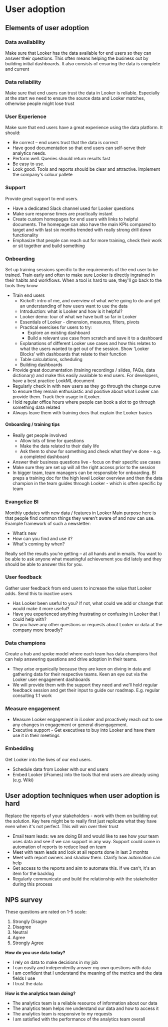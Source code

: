 # User adoption

## Elements of user adoption

### Data availability
Make sure that Looker has the data available for end users so they can answer their questions. This often means helping the business out by building initial dashboards. It also consists of ensuring the data is complete and current  

### Data reliability
Make sure that end users can trust the data in Looker is reliable. Especially at the start we need to ensure the source data and Looker matches, otherwise people might lose trust

### User Experience
Make sure that end users have a great experience using the data platform. It should:
- Be correct – end users trust that the data is correct 
- Have good documentation so that end users can self-serve their analytics needs. 
- Perform well. Queries should return results fast 
- Be easy to use. 
- Look good. Tools and reports should be clear and attractive. Implement the company's colour pallete 

### Support
Provide great support to end users. 
- Have a dedicated Slack channel used for Looker questions
- Make sure response times are practically instant
- Create custom homepages for end users with links to helpful documents. The homepage can also have the main KPIs compared to target and with last six months trended with really strong drill down functionality 
- Emphasize that people can reach out for more training, check their work or sit together and build something 

### Onboarding
Set up training sessions specific to the requirements of the end user to be trained. Train early and often to make sure Looker is directly ingrained in their habits and workflows. When a tool is hard to use, they'll go back to the tools they know 
- Train end users
    - Kickoff: intro of me, and overview of what we’re going to do and get an understanding of how users want to use the data  
    - Introduction: what is Looker and how is it helpful? 
    - Looker demo: tour of what we have built so far in Looker 
    - Essentials of Looker - dimension, measures, filters, pivots 
    - Practical exercises for users to try: 
        - Explore an existing dashboard 
        - Build a relevant use case from scratch and save it to a dashboard  
    - Explanations of different Looker use cases and how this relates to what the users wanted to get out of the session. Show ‘Looker Blocks’ with dashboards that relate to their function
    - Table calculations, scheduling
    - Building dashboards 
- Provide great documentation (training recordings / slides, FAQs, data dictionary) and make this easily available to end users. For developers, have a best practice LookML document 
- Regularly check in with new users as they go through the change curve to ensure they remain enthusiastic and positive about what Looker can provide them. Track their usage in iLooker.
- Hold regular office hours where people can book a slot to go through something data related
- Always leave them with training docs that explain the Looker basics 

#### Onboarding / training tips
- Really get people involved
    - Allow lots of time for questions 
    - Make the data related to their daily life
    - Ask them to show for something and check what they've done - e.g. a completed dashboard
- Answer their business questions live - focus on their specific use cases
- Make sure they are set up will all the right access prior to the session 
- In bigger team, team managers can be responsible for onboarding. BI preps a training doc for the high level Looker overview and then the data champion in the team guides through Looker - which is often specific by team  

### Evangelize BI
Monthly updates with new data / features in Looker Main purpose here is that people find common things they weren’t aware of and now can use. Example framework of such a newsletter: 
- What’s new
- How can you find and use it?
- What's coming by when?

Really sell the results you’re getting – at all hands and in emails. You want to be able to ask anyone what meaningful achievement you did lately and they should be able to answer this for you.  



### User feedback
Gather user feedback from end users to increase the value that Looker adds. Send this to inactive users
- Has Looker been useful to you? If not, what could we add or change that would make it more useful?
- Have you experienced anything frustrating or confusing in Looker that I could help with?
- Do you have any other questions or requests about Looker or data at the company more broadly?

### Data champions
Create a hub and spoke model where each team has data champions that can help answering questions and drive adoption in their teams. 
- They arise organically because they are keen on diving in data and gathering data for their respective teams. Keen an eye out via the Looker user engagement dashboards 	
- We will provide them with the support they need and we’ll hold regular feedback session and get their input to guide our roadmap. E.g. regular consulting 1:1 work 

### Measure engagement
- Measure Looker engagement in iLooker and proactively reach out to see any changes in engagement or general disengagement. 
- Executive support - Get executives to buy into Looker and have them use it in their meetings 

### Embedding
Get Looker into the lives of our end users. 
- Schedule data from Looker with our end users 
- Embed Looker (iFrames) into the tools that end users are already using (e.g. Wiki)

## User adoption techniques when user adoption is hard
Replace the reports of your stakeholders - work with them on building out the solution. Key here might be to really first just replicate what they have even when it's not perfect. This will win over their trust
- Email team leads: we are doing BI and would like to see how your team uses data and see if we can support in any way. Support could come in automation of reports to reduce load on team 
- Meet with team leads and look at all reports done in last 3 monhts 
- Meet with report owners and shadow them. Clarify how automation can help
- Get access to the reports and aim to automate this. If we can't, it's an item for the backlog
- Regularly communicate and build the relationship with the stakeholder during this process
    
## NPS survey
These questions are rated on 1-5 scale: 
1. Strongly Disagre
2. Disagree
3. Neutral
4. Agree
5. Strongly Agree

**How do you use data today?** 
-	I rely on data to make decisions in my job
-	I can easily and independently answer my own questions with data
-	I am confident that I understand the meaning of the metrics and the data fields I use
-	I trust the data 

**How is the analytics team doing?** 
-	The analytics team is a reliable resource of information about our data 
-	The analytics team helps me understand our data and how to access it 
-	The analytics team is responsive to my requests 
-	I am satisfied with the performance of the analytics team overall 

